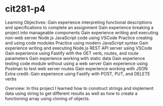 # cit281-p4

Learning Objectives:
Gain experience interpreting functional descriptions and specifications to complete an assignment
Gain experience breaking a project into manageable components
Gain experience writing and executing non-web server Node.js JavaScript code using VSCode
Practice creating and using code modules
Practice using modern JavaScript syntax
Gain experience writing and executing Node.js REST API server using VSCode
Gain experience using Fastify with the GET verb, routes, and route parameters
Gain experience working with static data
Gain experience testing code module without using a web server
Gain experience using Postman to test web server routes
Gain experience working with JSON
Extra credit: Gain experience using Fastify with POST, PUT, and DELETE verbs

Overview:
In this project I learned how to construct strings and implement data using string to get different results as well as how to create a functioning array using cloning of objects. 

